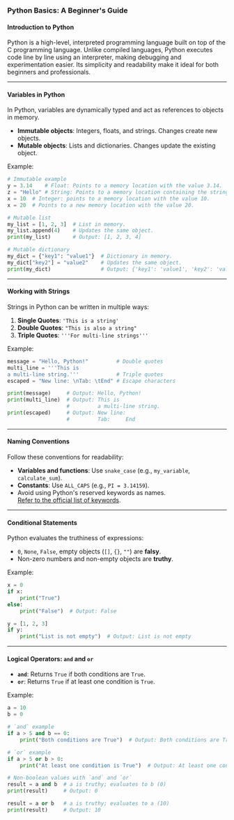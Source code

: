 ### **Python Basics: A Beginner's Guide**

#### **Introduction to Python**  
Python is a high-level, interpreted programming language built on top of the C programming language. Unlike compiled languages, Python executes code line by line using an interpreter, making debugging and experimentation easier. Its simplicity and readability make it ideal for both beginners and professionals.

---

#### **Variables in Python**  
In Python, variables are dynamically typed and act as references to objects in memory.  

- **Immutable objects**: Integers, floats, and strings. Changes create new objects.  
- **Mutable objects**: Lists and dictionaries. Changes update the existing object.  

Example:  
```python
# Immutable example
y = 3.14    # Float: Points to a memory location with the value 3.14.
z = "Hello" # String: Points to a memory location containing the string "Hello".
x = 10  # Integer: points to a memory location with the value 10.
x = 20  # Points to a new memory location with the value 20.

# Mutable list
my_list = [1, 2, 3]  # List in memory.
my_list.append(4)    # Updates the same object.
print(my_list)       # Output: [1, 2, 3, 4]

# Mutable dictionary
my_dict = {"key1": "value1"}  # Dictionary in memory.
my_dict["key2"] = "value2"    # Updates the same object.
print(my_dict)                # Output: {'key1': 'value1', 'key2': 'value2'}
```

---

#### **Working with Strings**  
Strings in Python can be written in multiple ways:  

1. **Single Quotes**: `'This is a string'`  
2. **Double Quotes**: `"This is also a string"`  
3. **Triple Quotes**: `'''For multi-line strings'''`  

Example:  
```python
message = "Hello, Python!"         # Double quotes
multi_line = '''This is
a multi-line string.'''            # Triple quotes
escaped = "New line: \nTab: \tEnd" # Escape characters

print(message)     # Output: Hello, Python!
print(multi_line)  # Output: This is
                   #         a multi-line string.
print(escaped)     # Output: New line:
                   #         Tab:     End
```

---

#### **Naming Conventions**  
Follow these conventions for readability:  
- **Variables and functions**: Use `snake_case` (e.g., `my_variable`, `calculate_sum`).  
- **Constants**: Use `ALL_CAPS` (e.g., `PI = 3.14159`).  
- Avoid using Python's reserved keywords as names.  
[Refer to the official list of keywords](https://docs.python.org/3/reference/lexical_analysis.html#keywords).  

---

#### **Conditional Statements**  
Python evaluates the truthiness of expressions:  

- `0`, `None`, `False`, empty objects (`[]`, `{}`, `""`) are **falsy**.  
- Non-zero numbers and non-empty objects are **truthy**.  

Example:  
```python
x = 0
if x:
    print("True")
else:
    print("False")  # Output: False

y = [1, 2, 3]
if y:
    print("List is not empty")  # Output: List is not empty
```

---

#### **Logical Operators: `and` and `or`**  
- **`and`**: Returns `True` if both conditions are `True`.  
- **`or`**: Returns `True` if at least one condition is `True`.  

Example:  
```python
a = 10
b = 0

# `and` example
if a > 5 and b == 0:
    print("Both conditions are True")  # Output: Both conditions are True

# `or` example
if a > 5 or b > 0:
    print("At least one condition is True")  # Output: At least one condition is True

# Non-boolean values with `and` and `or`
result = a and b  # a is truthy; evaluates to b (0)
print(result)     # Output: 0

result = a or b   # a is truthy; evaluates to a (10)
print(result)     # Output: 10
```